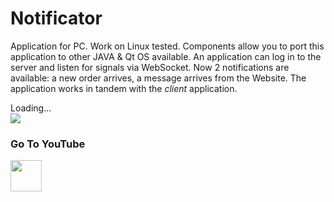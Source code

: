 Notificator
===

Application for PC.
Work on Linux tested.
Components allow you to port this application to other JAVA & Qt OS available.
An application can log in to the server and listen for signals via WebSocket.
Now 2 notifications are available: a new order arrives, a message arrives from the Website.
The application works in tandem with the *client* application.

<div style="max-width: 680px;">
    <div class="PrettyImage">
        <div class="PrettyImageLoading">Loading...</div>
        <img src="/km-shop/images/pc-preview.png">
    </div>
</div>


### Go To YouTube

<a target="_blank" href="https://youtu.be/Mk1VtxWvy9s">
    <img src="/km-shop/images/btn_youtube.gif" style="height: 50px;">
</a>